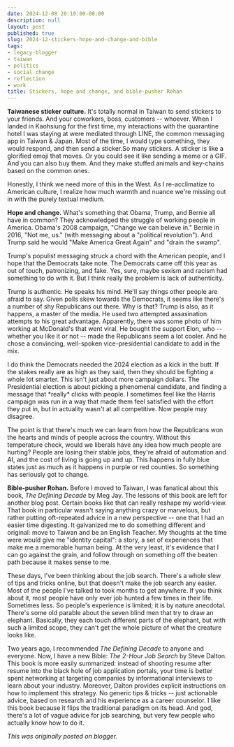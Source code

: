 ```yaml
---
date: 2024-12-08 20:10:00-08:00
description: null
layout: post
published: true
slug: 2024-12-stickers-hope-and-change-and-bible
tags:
- legacy-blogger
- taiwan
- politics
- social change
- reflection
- work
title: Stickers, hope and change, and bible-pusher Rohan
---
```




**Taiwanese sticker culture.** It's totally normal in Taiwan to send stickers to your friends. And your coworkers, boss, customers -- whoever. When I landed in Kaohsiung for the first time, my interactions with the quarantine hotel I was staying at were mediated through LINE, the common messaging app in Taiwan & Japan. Most of the time, I would type something, they would respond, and then send a sticker.So many stickers. A sticker is like a glorified emoji that moves. Or you could see it like sending a meme or a GIF. And you can also buy them. And they make stuffed animals and key-chains based on the common ones.   
  
Honestly, I think we need more of this in the West. As I re-acclimatize to American culture, I realize how much warmth and nuance we're missing out in with the purely textual medium.

**Hope and change.** What's something that Obama, Trump, and Bernie all have in common? They acknowledged the struggle of working people in America. Obama's 2008 campaign, "Change we can believe in." Bernie in 2016, "Not me, us." (with messaging about a "political revolution"). And Trump said he would "Make America Great Again" and "drain the swamp".   
  
Trump's populist messaging struck a chord with the American people, and I hope that the Democrats take note. The Democrats came off this year as out of touch, patronizing, and fake. Yes, sure, maybe sexism and racism had something to do with it. But I think really the problem is lack of authenticity.  
  
Trump is authentic. He speaks his mind. He'll say things other people are afraid to say. Given polls skew towards the Democrats, it seems like there's a number of shy Republicans out there. Why is that? Trump is also, as it happens, a master of the media. He used two attempted assasination attempts to his great advantage. Apparently, there was some photo of him working at McDonald's that went viral. He bought the support Elon, who -- whether you like it or not -- made the Republicans seem a lot cooler. And he chose a convincing, well-spoken vice-presidential candidate to add in the mix.  
  
I do think the Democrats needed the 2024 election as a kick in the butt. If the stakes really are as high as they said, then they should be fighting a whole lot smarter. This isn't just about more campaign dollars. The Presidential election is about picking a phenomenal candidate, and finding a message that \*really\* clicks with people. I sometimes feel like the Harris campaign was run in a way that made them feel satisfied with the effort they put in, but in actuality wasn't at all competitive. Now people may disagree.  
  
The point is that there's much we can learn from how the Republicans won the hearts and minds of people across the country. Without this temperature check, would we liberals have any idea how much people are hurting? People are losing their stable jobs, they're afraid of automation and AI, and the cost of living is going up and up. This happens in fully blue states just as much as it happens in purple or red counties. So something has seriously got to change.

**Bible-pusher Rohan.** Before I moved to Taiwan, I was fanatical about this book, *The Defining Decade* by Meg Jay. The lessons of this book are left for another blog post. Certain books like that can really reshape my world-view. That book in particular wasn't saying anything crazy or marvelous, but rather putting oft-repeated advice in a new perspective -- one that I had an easier time digesting. It galvanized me to do something different and original: move to Taiwan and be an English Teacher. My thoughts at the time were would give me "identity capital": a story, a set of experiences that make me a memorable human being. At the very least, it's evidence that I can go against the grain, and follow through on something off the beaten path because it makes sense to me.  
  
These days, I've been thinking about the job search. There's a whole slew of tips and tricks online, but that doesn't make the job search any easier. Most of the people I've talked to took months to get anywhere. If you think about it, most people have only ever job hunted a few times in their life. Sometimes less. So people's experience is limited; it is by nature anecdotal. There's some old parable about the seven blind men that try to draw an elephant. Basically, they each touch different parts of the elephant, but with such a limited scope, they can't get the whole picture of what the creature looks like.   
  
Two years ago, I recommended *The Defining Decade* to anyone and everyone. Now, I have a new Bible: *The 2-Hour Job Search* by Steve Dalton. This book is more easily summarized: instead of shooting resume after resume into the black hole of job application portals, your time is better spent networking at targeting companies by informational interviews to learn about your industry. Moreover, Dalton provides explicit instructions on how to implement this strategy. No generic tips & tricks -- just actionable advice, based on research and his experience as a career counselor. I like this book because it flips the traditional paradigm on its head. And god, there's a lot of vague advice for job searching, but very few people who actually know how to do it.   

*This was originally posted on blogger.*
